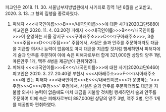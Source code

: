 피고인은 2018. 11. 30. 서울남부지방법원에서 사기죄로 징역 1년 6월을 선고받고, 2020. 3. 13. 그 형의 집행을 종료하였다.
1. 피해자 <<<내국인이름>>>B<<</내국인이름>>>에 대한 사기(2020고단5880)
피고인은 2020. 11. 4. 03:20경 피해자 <<<내국인이름>>>B<<</내국인이름>>>이 운영하는 서울 강서구 <<<구아래주소>>>C<<</구아래주소>>>, 3층 '<<<주점>>>D<<</주점>>>' 주점에서, 사실은 술과 안주를 주문하더라도 대금을 지급할 의사나 능력이 없음에도 마치 대금을 지급할 것처럼 행세하면서 피해자에게 술과 안주를 주문하여 이에 속은 피해자로부터 합계 321,000원 상당의 양주 1병, 마른안주 1개, 맥주 4병을 제공받아 편취하였다.
2. 피해자 <<<내국인이름>>>E<<</내국인이름>>>에 대한 사기(2020고단6460)
피고인은 2020. 3. 27. 20:40경 부천시 <<<시아래주소>>>F<<</시아래주소>>>에 있는 피해자 <<<내국인이름>>>E<<</내국인이름>>>가 운영하는 ‘<<<주점>>>G<<</주점>>>' 주점에서, 사실은 술과 안주를 주문하더라도 대금을 지불할 의사나 능력이 없음에도 마치 대금을 지불할 것처럼 행세하면서 술과 안주를 주문하여 이에 속은 피해자로부터 887,000원 상당의 양주 3병, 맥주 3병, 안주 1개를 제공받아 편취하였다.